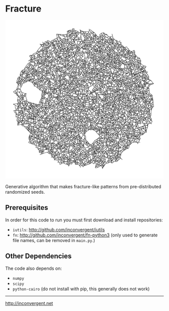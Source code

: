 Fracture
=============

![img](/img/img1.png?raw=true "image")

Generative algorithm that makes fracture-like patterns from pre-distributed
randomized seeds.

## Prerequisites

In order for this code to run you must first download and install
repositories:

*    `iutils`: http://github.com/inconvergent/iutils
*    `fn`: http://github.com/inconvergent/fn-python3 (only used to generate
     file names, can be removed in `main.py`.)

## Other Dependencies

The code also depends on:

*    `numpy`
*    `scipy`
*    `python-cairo` (do not install with pip, this generally does not work)

-----------
http://inconvergent.net

